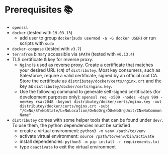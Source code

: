 # Prerequisites 📚
- `openssl`
- `docker` (tested with `19.03.13`)
  - add user to group `docker`(`sudo usermod -a -G docker USER`) or run scripts with `sudo`
- `docker-compose` (tested with `v3.7`)
- `terrafrom` binary accessible via `$PATH` (tested with `v0.13.4`)
- TLS certificate & key for reverse proxy.
  - `Nginx` is used as reverse proxy. Create a certificate that matches your desired URL (`CN`) of `distributey`. Most key consumers, such as Salesforce, require a valid certificate, signed by an official root CA. Store the certificate as `distributey/docker/certs/nginx.crt` and the key as `distributey/docker/certs/nginx.key`.
  - Use the following command to generate self-signed certificates (for development purposes only): `openssl req -x509 -nodes -days 999 -newkey rsa:2048 -keyout distributey/docker/certs/nginx.key -out distributey/docker/certs/nginx.crt -subj "/C=No/ST=NoState/L=NoLocation/O=NoOrg/OU=NoOrgUnit/CN=NoCommonName"`
- `distributey` comes with some helper tools that can be found under `dev/`. To use them, the python dependencies must be satisfied
  - create a virtual environment: `python3 -m venv /path/to/venv`
  - activate virtual environment: `source /path/to/venv/bin/activate`
  - install dependencies: `python3 -m pip install -r requirements.txt`
  - type `deactivate` to exit the virtual environment
